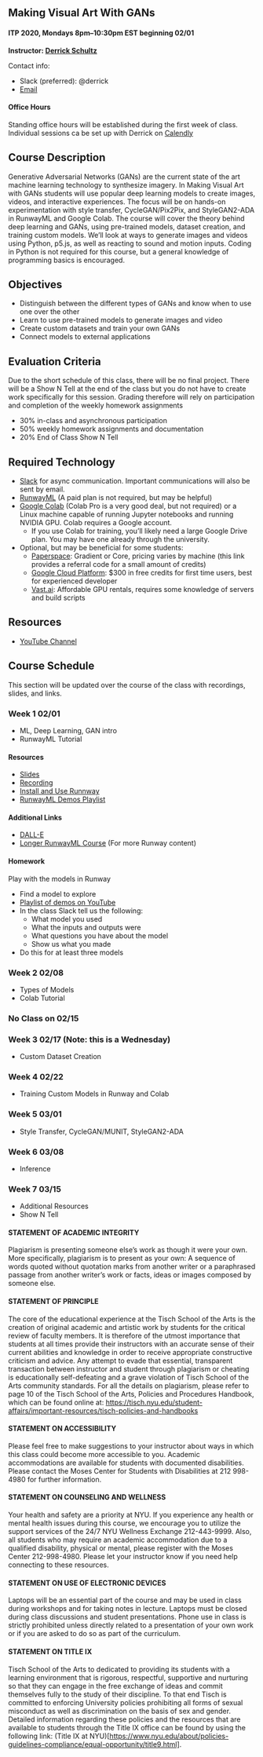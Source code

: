 ## Making Visual Art With GANs
#### ITP 2020, Mondays 8pm–10:30pm EST beginning 02/01

**Instructor: [Derrick Schultz](https://artificial-images.com/)**

Contact info:
* Slack (preferred): @derrick
* [Email](mailto:dvsmethid@gmail.com)

#### Office Hours
Standing office hours will be established during the first week of class. Individual sessions ca be set up with Derrick on [Calendly](https://calendly.com/derrick-schultz/itp-gans-1-1)

## Course Description

Generative Adversarial Networks (GANs) are the current state of the art machine learning technology to synthesize imagery. In Making Visual Art with GANs students will use popular deep learning models to create images, videos, and interactive experiences. The focus will be on hands-on experimentation with style transfer, CycleGAN/Pix2Pix, and StyleGAN2-ADA in RunwayML and Google Colab. The course will cover the theory behind deep learning and GANs, using pre-trained models, dataset creation, and training custom models. We’ll look at ways to generate images and videos using Python, p5.js, as well as reacting to sound and motion inputs. Coding in Python is not required for this course, but a general knowledge of programming basics is encouraged.

## Objectives
* Distinguish between the different types of GANs and know when to use one over the other
* Learn to use pre-trained models to generate images and video
* Create custom datasets and train your own GANs
* Connect models to external applications

## Evaluation Criteria

Due to the short schedule of this class, there will be no final project. There will be a Show N Tell at the end of the class but you do not have to create work specifically for this session. Grading therefore will rely on participation and completion of the weekly homework assignments

* 30% in-class and asynchronous participation
* 50% weekly homework assignments and documentation
* 20% End of Class Show N Tell

## Required Technology
* [Slack](https://join.slack.com/t/ml-images/shared_invite/zt-9mxoe7va-eBZ9xzAWpx8VRL~Km_PzUQ) for async communication. Important communications will also be sent by email.
* [RunwayML](https://runwayml.com/) (A paid plan is not required, but may be helpful)
* [Google Colab](https://colab.research.google.com/) (Colab Pro is a very good deal, but not required) or a Linux machine capable of running Jupyter notebooks and running NVIDIA GPU. Colab requires a Google account.
  * If you use Colab for training, you’ll likely need a large Google Drive plan. You may have one already through the university.
* Optional, but may be beneficial for some students: 
  * [Paperspace](https://console.paperspace.com/signup?R=W7JWC8C): Gradient or Core, pricing varies by machine (this link provides a referral code for a small amount of credits)
  * [Google Cloud Platform](https://cloud.google.com/): $300 in free credits for first time users, best for experienced developer
  * [Vast.ai](https://vast.ai/): Affordable GPU rentals, requires some knowledge of servers and build scripts

## Resources
* [YouTube Channel](https://www.youtube.com/channel/UCaZuPdmZ380SFUMKHVsv_AA)

## Course Schedule

This section will be updated over the course of the class with recordings, slides, and links.

### Week 1 02/01
* ML, Deep Learning, GAN intro
* RunwayML Tutorial

#### Resources
* [Slides](https://docs.google.com/presentation/d/1JXjHu3x8eH2XXYdFsQNL_OCdQpkWyDPTAyOTu_PvEEk/edit?usp=sharing)
* [Recording](https://youtu.be/C0HMlAWVr8k)
* [Install and Use Runnway](https://youtu.be/WcsmD0pSrKc)
* [RunwayML Demos Playlist](https://www.youtube.com/playlist?list=PLWuCzxqIpJs8OOUUePUNVCHrCGDoKTtyn)

#### Additional Links
* [DALL-E](https://openai.com/blog/dall-e/)
* [Longer RunwayML Course](https://www.youtube.com/playlist?list=PLWuCzxqIpJs-UUGxN8T0a4DKhbXqClk1t) (For more Runway content)

#### Homework
Play with the models in Runway
- Find a model to explore
- [Playlist of demos on YouTube](https://www.youtube.com/playlist?list=PLWuCzxqIpJs9O0nxlcauZHS8ORM2AsBkw)
- In the class Slack tell us the following:
	- What model you used
	- What the inputs and outputs were
	- What questions you have about the model
	- Show us what you made
- Do this for at least three models

### Week 2 02/08
* Types of Models 
* Colab Tutorial

### No Class on 02/15

### Week 3 02/17 (Note: this is a Wednesday)
* Custom Dataset Creation

### Week 4 02/22
* Training Custom Models in Runway and Colab

### Week 5 03/01
* Style Transfer, CycleGAN/MUNIT, StyleGAN2-ADA

### Week 6 03/08
* Inference

### Week 7 03/15
* Additional Resources
* Show N Tell
  
#### STATEMENT OF ACADEMIC INTEGRITY 

Plagiarism is presenting someone else’s work as though it were your own. More specifically, plagiarism is to present as your own: A sequence of words quoted without quotation marks from another writer or a paraphrased passage from another writer’s work or facts, ideas or images composed by someone else.

#### STATEMENT OF PRINCIPLE

The core of the educational experience at the Tisch School of the Arts is the creation of original academic and artistic work by students for the critical review of faculty members.  It is therefore of the utmost importance that students at all times provide their instructors with an accurate sense of their current abilities and knowledge in order to receive appropriate constructive criticism and advice.  Any attempt to evade that essential, transparent transaction between instructor and student through plagiarism or cheating is educationally self-defeating and a grave violation of Tisch School of the Arts community standards.  For all the details on plagiarism, please refer to page 10 of the Tisch School of the Arts, Policies and Procedures Handbook, which can be found online at: https://tisch.nyu.edu/student-affairs/important-resources/tisch-policies-and-handbooks

#### STATEMENT ON ACCESSIBILITY

Please feel free to make suggestions to your instructor about ways in which this class could become more accessible to you.  Academic accommodations are available for students with documented disabilities. Please contact the Moses Center for Students with Disabilities at 212 998-4980 for further information.

#### STATEMENT ON COUNSELING AND WELLNESS

Your health and safety are a priority at NYU. If you experience any health or mental health issues during this course, we encourage you to utilize the support services of the 24/7 NYU Wellness Exchange 212-443-9999. Also, all students who may require an academic accommodation due to a qualified disability, physical or mental, please register with the Moses Center 212-998-4980. Please let your instructor know if you need help connecting to these resources.

#### STATEMENT ON USE OF ELECTRONIC DEVICES

Laptops will be an essential part of the course and may be used in class during workshops and for taking notes in lecture. Laptops must be closed during class discussions and student presentations.  Phone use in class is strictly prohibited unless directly related to a presentation of your own work or if you are asked to do so as part of the curriculum.

#### STATEMENT ON TITLE IX

Tisch School of the Arts to dedicated to providing its students with a learning environment that is rigorous, respectful, supportive and nurturing so that they can engage in the free exchange of ideas and commit themselves fully to the study of their discipline. To that end Tisch is committed to enforcing University policies prohibiting all forms of sexual misconduct as well as discrimination on the basis of sex and gender.  Detailed information regarding these policies and the resources that are available to students through the Title IX office can be found by using the following link: (Title IX at NYU)[https://www.nyu.edu/about/policies-guidelines-compliance/equal-opportunity/title9.html].

